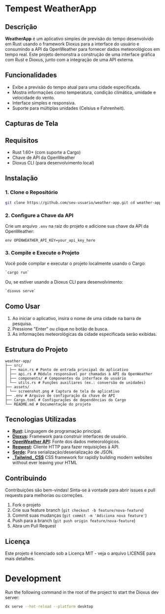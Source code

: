 
# Tempest WeatherApp

## Descrição

**WeatherApp** é um aplicativo simples de previsão do tempo desenvolvido em Rust usando o framework Dioxus para a interface do usuário e consumindo a API da OpenWeather para fornecer dados meteorológicos em tempo real. Este projeto demonstra a construção de uma interface gráfica com Rust e Dioxus, junto com a integração de uma API externa.

## Funcionalidades

-   Exibe a previsão do tempo atual para uma cidade especificada.
-   Mostra informações como temperatura, condição climática, umidade e velocidade do vento.
-   Interface simples e responsiva.
-   Suporte para múltiplas unidades (Celsius e Fahrenheit).

## Capturas de Tela

## Requisitos

-   Rust 1.60+ (com suporte a Cargo)
-   Chave de API da OpenWeather
-   Dioxus CLI (para desenvolvimento local)

## Instalação

### 1. Clone o Repositório

```bash
git clone https://github.com/seu-usuario/weather-app.git cd weather-app
```
### 2. Configure a Chave da API
Crie um arquivo `.env` na raiz do projeto e adicione sua chave da API da OpenWeather:

``env
OPENWEATHER_API_KEY=your_api_key_here
``

### 3. Compile e Execute o Projeto

Você pode compilar e executar o projeto localmente usando o Cargo:
```bash
`cargo run`
````
Ou, se estiver usando a Dioxus CLI para desenvolvimento:
```bash 
`dioxus serve`
```
## Como Usar

1.  Ao iniciar o aplicativo, insira o nome de uma cidade na barra de pesquisa.
2.  Pressione "Enter" ou clique no botão de busca.
3.  As informações meteorológicas da cidade especificada serão exibidas.

## Estrutura do Projeto
```plaintext 
weather-app/ 
├── src/ 
│ ├── main.rs # Ponto de entrada principal do aplicativo 
│ ├── api.rs # Módulo responsável por chamadas à API da OpenWeather 
│ ├── components/ # Componentes da interface do usuário 
│ └── utils.rs # Funções auxiliares (ex.: conversão de unidades) 
├── assets/ 
│ └── screenshot.png # Captura de tela do aplicativo 
├── .env # Arquivo de configuração da chave de API 
├── Cargo.toml # Configurações de dependências do Cargo 
└── README.md # Documentação do projeto
```

## Tecnologias Utilizadas

-   **[Rust](https://www.rust-lang.org/pt-BR):** Linguagem de programação principal.
-   **[Dioxus](https://dioxuslabs.com/):** Framework para construir interfaces de usuário.
-   **[OpenWeather API](https://api.openweathermap.org):** Fonte dos dados meteorológicos.
-   **[Reqwest](https://docs.rs/reqwest/latest/reqwest/):** Cliente HTTP para fazer requisições à API.
-   **[Serde](https://docs.rs/serde_json/latest/serde_json/):** Para serialização/deserialização de JSON.
- **_[Tailwind_ CSS](https://tailwindcss.com/)** CSS framework for rapidly building modern websites without ever leaving your HTML

## Contribuindo

Contribuições são bem-vindas! Sinta-se à vontade para abrir issues e pull requests para melhorias ou correções.

1.  Fork o projeto
2.  Crie sua feature branch (`git checkout -b feature/nova-feature`)
3.  Commit suas mudanças (`git commit -m 'Adiciona nova feature'`)
4.  Push para a branch (`git push origin feature/nova-feature`)
5.  Abra um Pull Request

## Licença

Este projeto é licenciado sob a Licença MIT - veja o arquivo LICENSE para mais detalhes.


# Development

Run the following command in the root of the project to start the Dioxus dev server:

```bash
dx serve --hot-reload --platform desktop
```